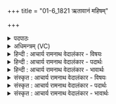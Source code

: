 +++
title = "01-6_1821 ऋतावानं महिषम्"

+++
<details><summary>पदपाठः</summary>

ऋ꣣ता꣡वा꣢नम्। म꣣हिष꣢म्। वि꣣श्व꣡द꣢र्शतम्। वि꣣श्व꣢। द꣣र्शतम्। अग्नि꣢म्। सु꣣म्ना꣡य꣢। द꣣धिरे। पुरः꣢। ज꣡नाः꣢꣯। श्रु꣡त्क꣢꣯र्णम्। श्रुत्। क꣣र्णम्। सप्र꣡थ꣢स्तम्। स꣣। प्र꣡थ꣢꣯स्तमम्। त्वा꣣। गिरा꣢। दै꣡व्य꣢꣯म्। मा꣡नु꣢꣯षा। यु꣣गा꣢। १८२१।
</details>

<details><summary>अधिमन्त्रम् (VC)</summary>

- अग्निः
- अग्निः पावकः
- उपरिष्टाज्ज्योतिस्त्रिष्टुप्
- धैवतः
</details>

<details><summary>हिन्दी : आचार्य रामनाथ वेदालंकार - विषयः</summary>

आगे फिर उसी विषय को कहा गया है।
</details>

<details><summary>हिन्दी : आचार्य रामनाथ वेदालंकार - पदार्थः</summary>

पदार्थान्वयभाषाः -  (ऋतावानम्) सत्यवान्, (महिषम्) महान् (विश्वदर्शतम्) सबके द्वारा दर्शनीय (अग्निम्) अग्रनायक आप जगदीश्वर को (सुम्नाय) सुख पाने के लिए (जनाः) स्तोता लोग (पुरः) अपने सम्मुख (दधिरे) धारण करते हैं। (श्रुत्कर्णम्) सुननेवाले कानों से युक्त, (सप्रथस्तमम्) अतिशय कीर्तिमान् (दैव्यम्) विद्वान् उपासकों का हित करनेवाले (त्वा) आपको (मानुषा युगा) पति-पत्नी-रूप मनुष्य-युगल भी (गिरा) स्तुति-वाणी से (सुम्नाय) सुखार्थ (पुरः) अपने सम्मुख (दधिरे) धारण करते हैं ॥६॥
</details>

<details><summary>हिन्दी : आचार्य रामनाथ वेदालंकार - भावार्थः</summary>

भावार्थभाषाः -  यहाँ निराकार परमेश्वर को भी सुननेवाले कानों से युक्त कहा गया है, इससे उसका श्रोता के समान स्तोताओं के मनोरथों को पूर्ण करने का गुण सूचित होता है। जैसे कानोंवाला कोई मनुष्य कानों से स्तोता के निवेदन को सुन कर उसकी कामना को पूर्ण करता है, वैसे ही परमेश्वर बिना कानों के भी कर देता है, यह अभिप्राय है। कहा भी है, ‘वह बिना आँख के देखता है, बिना कान के सुनता है’ (श्वेता० ३।१९)। सबको चाहिए कि सत्य के प्रेमी, महान्, यशस्वी परमेश्वर को हृदय में धारण करें ॥६॥ इस खण्ड में जगदीश्वर और जीवात्मा के विषयों का वर्णन होने से इस खण्ड की पूर्व खण्ड के साथ सङ्गति है ॥ बीसवें अध्याय में पञ्चम खण्ड समाप्त॥
</details>

<details><summary>संस्कृत : आचार्य रामनाथ वेदालंकार - विषयः</summary>

अथ पुनरपि तमेव विषयमाह।
</details>

<details><summary>संस्कृत : आचार्य रामनाथ वेदालंकार - पदार्थः</summary>

पदार्थान्वयभाषाः -  (ऋतावानम्) सत्यवन्तम्, (महिषम्) महान्तम्, (विश्वदर्शतम्) सर्वैर्दर्शनीयम् (अग्निम्) अग्रनायकं जगदीश्वरम् त्वाम् (सुम्नाय) सुखाय (जनाः) स्तोतारो मनुष्याः (पुरः) समक्षम् (दधिरे) धारयन्ति। (श्रुत्कर्णम्) श्रुतौ श्रवणकर्तारौ कर्णौ श्रोत्रे यस्य तादृशम्, (सप्रथस्तमम्) प्रथसा यशसा सहितः सप्रथाः,अतिशयेन सप्रथाः सप्रथस्तमः तादृशम्, (दैव्यम्) देवानां विदुषामुपासकानां हितकरम् (त्वा) त्वाम् (मानुषा युगा) मानुषाणि युगलानि पति-पत्नीरूपाणि (गिरा) स्तुतिवाचा, (सुम्नाय) सुखाय (पुरः) समक्षम् (दधिरे) स्थापयन्ति ॥६ ॥२
</details>

<details><summary>संस्कृत : आचार्य रामनाथ वेदालंकार - भावार्थः</summary>

भावार्थभाषाः -  अत्र निराकारोऽपि परमेश्वरः श्रुत्कर्ण उक्तस्तेन तस्य श्रोतृवत् स्तोतृकामपूरकत्वं द्योत्यते। यथा कर्णवान् कश्चिज्जनः कर्णाभ्यां स्तोतुर्निवेदनं श्रुत्वा तस्य कामनां पूरयति तथैव परमेश्वरः कर्णरहितोऽपि करोतीत्यभिप्रायः। तथा चोक्तम्—‘पश्यत्यचक्षुः स शृणोत्यकर्णः’ (श्वेता० ३।१९) इति। स सत्यप्रियो महान् यशस्वी परमेश्वरः सर्वैर्हृदि धारणीयः ॥६॥ अस्मिन् खण्डे जगदीश्वरस्य जीवात्मनश्च विषयाणां वर्णनादेतत्खण्डस्य पूर्वखण्डेन संगतिरस्ति ॥
</details>